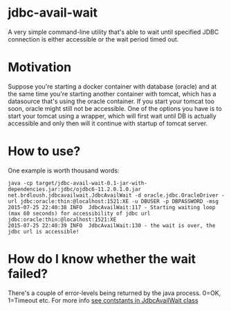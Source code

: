 jdbc-avail-wait
===============
A very simple command-line utility that's able to wait until specified JDBC connection is either accessible or the wait
period timed out.

# Motivation
Suppose you're starting a docker container with database (oracle) and at the same time you're starting
another container with tomcat, which has a datasource that's using the oracle container. If you start your tomcat too
soon, oracle might still not be accessible. One of the options you have is to start your tomcat using a wrapper, which
will first wait until DB is actually accessible and only then will it continue with startup of tomcat server.

# How to use?
One example is worth thousand words:
```
java -cp target/jdbc-avail-wait-0.1-jar-with-dependencies.jar:jdbc/ojdbc6-11.2.0.1.0.jar net.brdloush.jdbcavailwait.JdbcAvailWait -d oracle.jdbc.OracleDriver -url jdbc:oracle:thin:@localhost:1521:XE -u DBUSER -p DBPASSWORD -msg
2015-07-25 22:40:38 INFO  JdbcAvailWait:117 - Starting waiting loop (max 60 seconds) for accessibility of jdbc url jdbc:oracle:thin:@localhost:1521:XE
2015-07-25 22:40:39 INFO  JdbcAvailWait:130 - the wait is over, the jdbc url is accessible!
```

# How do I know whether the wait failed?
There's a couple of error-levels being returned by the java process. 0=OK, 1=Timeout etc. For more info [see contstants in JdbcAvailWait class](src/main/java/net/brdloush/jdbcavailwait/JdbcAvailWait.java)
